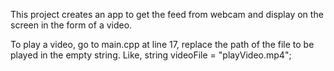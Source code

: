 This project creates an app to get the feed from webcam and display on the screen
in the form of a video.

To play a video, go to main.cpp
at line 17, replace the path of the file to be played
in the empty string.
Like, string videoFile = "playVideo.mp4";

